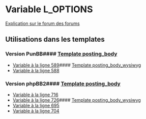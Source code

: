 # Variable L_OPTIONS
[Explication sur le forum des forums](http://forum.forumactif.com/t294113-listing-des-variables#L_OPTIONS)
## Utilisations dans les templates
### Version PunBB#### [Template posting_body](punbb/posting_body.md)
* [Variable à la ligne 589](../punbb/posting_body.tpl#L589)#### [Template posting_body_wysiwyg](punbb/posting_body_wysiwyg.md)
* [Variable à la ligne 588](../punbb/posting_body_wysiwyg.tpl#L588)
### Version phpBB2#### [Template posting_body](subsilver/posting_body.md)
* [Variable à la ligne 716](../subsilver/posting_body.tpl#L716)
* [Variable à la ligne 726](../subsilver/posting_body.tpl#L726)#### [Template posting_body_wysiwyg](subsilver/posting_body_wysiwyg.md)
* [Variable à la ligne 695](../subsilver/posting_body_wysiwyg.tpl#L695)
* [Variable à la ligne 704](../subsilver/posting_body_wysiwyg.tpl#L704)